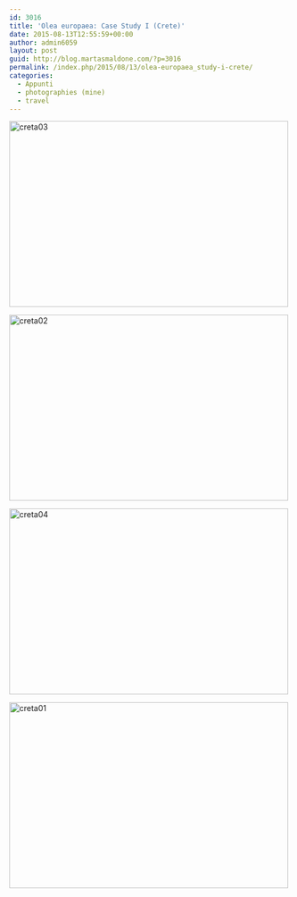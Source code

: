 ```yaml
---
id: 3016
title: 'Olea europaea: Case Study I (Crete)'
date: 2015-08-13T12:55:59+00:00
author: admin6059
layout: post
guid: http://blog.martasmaldone.com/?p=3016
permalink: /index.php/2015/08/13/olea-europaea_study-i-crete/
categories:
  - Appunti
  - photographies (mine)
  - travel
---
```

[<img class="aligncenter size-full wp-image-3017" src="http://blog.martasmaldone.eu/wp-content/uploads/2015/10/creta03.jpg" alt="creta03" width="500" height="333" srcset="http://blog.martasmaldone.eu/wp-content/uploads/2015/10/creta03.jpg 500w, http://blog.martasmaldone.eu/wp-content/uploads/2015/10/creta03-300x200.jpg 300w" sizes="(max-width: 500px) 100vw, 500px" />](http://blog.martasmaldone.eu/wp-content/uploads/2015/10/creta03.jpg)

[<img class="aligncenter size-full wp-image-3014" src="http://blog.martasmaldone.eu/wp-content/uploads/2015/10/creta02.jpg" alt="creta02" width="500" height="333" srcset="http://blog.martasmaldone.eu/wp-content/uploads/2015/10/creta02.jpg 500w, http://blog.martasmaldone.eu/wp-content/uploads/2015/10/creta02-300x200.jpg 300w" sizes="(max-width: 500px) 100vw, 500px" />](http://blog.martasmaldone.eu/wp-content/uploads/2015/10/creta02.jpg)

[<img class="aligncenter size-full wp-image-3018" src="http://blog.martasmaldone.eu/wp-content/uploads/2015/10/creta04.jpg" alt="creta04" width="500" height="333" srcset="http://blog.martasmaldone.eu/wp-content/uploads/2015/10/creta04.jpg 500w, http://blog.martasmaldone.eu/wp-content/uploads/2015/10/creta04-300x200.jpg 300w" sizes="(max-width: 500px) 100vw, 500px" />](http://blog.martasmaldone.eu/wp-content/uploads/2015/10/creta04.jpg)

[<img class="aligncenter size-full wp-image-3013" src="http://blog.martasmaldone.eu/wp-content/uploads/2015/10/creta011.jpg" alt="creta01" width="500" height="333" srcset="http://blog.martasmaldone.eu/wp-content/uploads/2015/10/creta011.jpg 500w, http://blog.martasmaldone.eu/wp-content/uploads/2015/10/creta011-300x200.jpg 300w" sizes="(max-width: 500px) 100vw, 500px" />](http://blog.martasmaldone.eu/wp-content/uploads/2015/10/creta011.jpg)